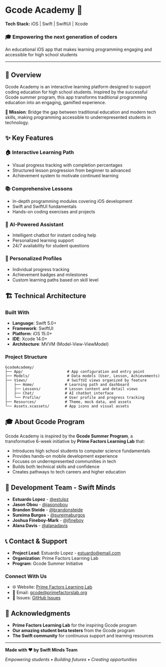 # Gcode Academy 📱

**Tech Stack:** iOS | Swift | SwiftUI | Xcode

### 🎓 Empowering the next generation of coders
An educational iOS app that makes learning programming engaging and accessible for high school students

---

## 🌟 Overview

Gcode Academy is an interactive learning platform designed to support coding education for high school students. Inspired by the successful Gcode summer program, this app transforms traditional programming education into an engaging, gamified experience.

**🎯 Mission**: Bridge the gap between traditional education and modern tech skills, making programming accessible to underrepresented students in technology.

## ✨ Key Features

### 🏠 **Interactive Learning Path**
- Visual progress tracking with completion percentages
- Structured lesson progression from beginner to advanced
- Achievement system to motivate continued learning

### 📚 **Comprehensive Lessons**
- In-depth programming modules covering iOS development
- Swift and SwiftUI fundamentals
- Hands-on coding exercises and projects

### 🤖 **AI-Powered Assistant**
- Intelligent chatbot for instant coding help
- Personalized learning support
- 24/7 availability for student questions

### 👤 **Personalized Profiles**
- Individual progress tracking
- Achievement badges and milestones
- Custom learning paths based on skill level

## 🏗️ Technical Architecture

### **Built With**
- **Language**: Swift 5.0+
- **Framework**: SwiftUI
- **Platform**: iOS 15.0+
- **IDE**: Xcode 14.0+
- **Architecture**: MVVM (Model-View-ViewModel)

### **Project Structure**
```
GcodeAcademy/
├── App/                    # App configuration and entry point
├── Models/                 # Data models (User, Lesson, Achievements)
├── Views/                  # SwiftUI views organized by feature
│   ├── Home/              # Learning path and dashboard
│   ├── Lessons/           # Lesson content and detail views  
│   ├── Chat/              # AI chatbot interface
│   └── Profile/           # User profile and progress tracking
├── Resources/             # Theme, mock data, and assets
└── Assets.xcassets/       # App icons and visual assets
```

## 🎓 About Gcode Program

Gcode Academy is inspired by the **Gcode Summer Program**, a transformative 6-week initiative by **Prime Factors Learning Lab** that:

- Introduces high school students to computer science fundamentals
- Provides hands-on mobile development experience
- Focuses on underrepresented communities in tech
- Builds both technical skills and confidence
- Creates pathways to tech careers and higher education

## 👥 Development Team - Swift Minds

- **Estuardo Lopez** - [@estulpz](https://github.com/estulpz202)
- **Jason Obou** - [@jasonobou](https://github.com/jaalenci)
- **Brandon Steide** - [@brandonsteide](https://github.com/GcodeBrandone)
- **Sureima Burgos** - [@sureimaburgos](https://github.com/Sureima)
- **Joshua Fineboy-Mark** - [@jfineboy](https://github.com/AnonymousPanda7)
- **Alana Davis** - [@alanadavis](https://github.com/lanagzz)

## 📞 Contact & Support

- **Project Lead**: Estuardo Lopez - [estuardo@email.com](mailto:estuardo@email.com)
- **Organization**: Prime Factors Learning Lab
- **Program**: Gcode Summer Initiative

### **Connect With Us**
- 🌐 Website: [Prime Factors Learning Lab](https://primefactors.org/programs/gcode)
- 📧 Email: gcode@primefactorslab.org
- 💬 Issues: [GitHub Issues](https://github.com/yourusername/gcode-academy/issues)

## 🙏 Acknowledgments

- **Prime Factors Learning Lab** for the inspiring Gcode program
- **Our amazing student beta testers** from the Gcode program
- **The Swift community** for continuous support and learning resources

---

**Made with ❤️ by Swift Minds Team**

*Empowering students • Building futures • Creating opportunities*
